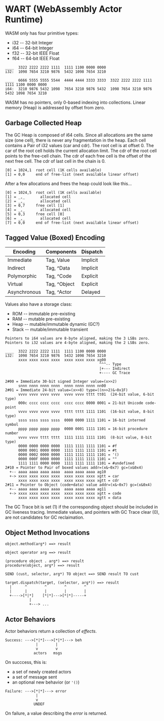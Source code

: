 # WART (WebAssembly Actor Runtime)

WASM only has four primitive types:
  * i32 -- 32-bit Integer
  * i64 -- 64-bit Integer
  * f32 -- 32-bit IEEE Float
  * f64 -- 64-bit IEEE Float

```
____  3322 2222 2222 1111  1111 1100 0000 0000
i32:  1098 7654 3210 9876  5432 1098 7654 3210

____  6666 5555 5555 5544  4444 4444 3333 3333  3322 2222 2222 1111  1111 1100 0000 0000
i64:  3210 9876 5432 1098  7654 3210 9876 5432  1098 7654 3210 9876  5432 1098 7654 3210
```

WASM has no pointers, only 0-based indexing into collections.
Linear memory (Heap) is addressed by offset from zero.

## Garbage Collected Heap

The GC Heap is composed of i64 cells.
Since all allocations are the same size (one cell),
there is never any fragmentation in the heap.
Each cell contains a Pair of i32 values (car and cdr).
The root cell is at offset 0.
The car of the root cell holds the current allocation limit.
The cdr of the root cell points to the free-cell chain.
The cdr of each free cell is the offset of the next free cell.
The cdr of last cell in the chain is 0.

```
[0] = 1024,1  root cell (1K cells available)
[1] = 0,0     end of free-list (next available linear offset)
```

After a few allocations and frees the heap could look like this...

```
[0] = 1024,5  root cell (1K cells available)
[1] = _,_       allocated cell
[2] = _,_       allocated cell
[3] = 0,7     free cell [1]
[4] = _,_       allocated cell
[5] = 0,3     free cell [0]
[6] = _,_       allocated cell
[7] = 0,0     end of free-list (next available linear offset)
```

## Tagged Value (Boxed) Encoding

Encoding     | Components    | Dispatch
-------------|---------------|----------
Immediate    | Tag, Value    | Implicit
Indirect     | Tag, ^Data    | Implicit
Polymorphic  | Tag, ^Code    | Explicit
Virtual      | Tag, ^Object  | Explicit
Asynchronous | Tag, ^Actor   | Delayed

Values also have a storage class:
  * ROM   -- immutable pre-existing
  * RAM   -- mutable pre-existing
  * Heap  -- mutable/immutable dynamic (GC?)
  * Stack -- mutable/immutable transient

```
Pointers to i64 values are 8-byte aligned, making the 3 LSBs zero.
Pointers to i32 values are 4-byte aligned, making the 2 LSBs zero.

____  3322 2222 2222 1111  1111 1100 0000 0000
i32:  1098 7654 3210 9876  5432 1098 7654 3210
      xxxx xxxx xxxx xxxx  xxxx xxxx xxxx xg00
                                           ^^^-- Type
                                           |+--- Indirect
                                           +---- GC Trace

2#00 = Immediate 30-bit signed Integer value=(x>>2)
      snnn nnnn nnnn nnnn  nnnn nnnn nnnn nn00
2#01 = Immediate 24-bit value=(x>>8) type=((n>>2)&~0x1F)
      vvvv vvvv vvvv vvvv  vvvv vvvv tttt tt01  (24-bit value, 6-bit type)
      000c cccc cccc cccc  cccc cccc 0000 0001 = 21-bit Unicode code-point
      vvvv vvvv vvvv vvvv  tttt tttt 1111 1101  (16-bit value, 8-bit type)
      ssss ssss ssss ssss  0000 0000 1111 1101 = 16-bit interned symbol
      pppp pppp pppp pppp  0000 0001 1111 1101 = 16-bit procedure number
      vvvv vvvv tttt tttt  1111 1111 1111 1101  (8-bit value, 8-bit type)
      0000 0000 0000 0000  1111 1111 1111 1101 = #f
      0000 0001 0000 0000  1111 1111 1111 1101 = #t
      0000 0002 0000 0000  1111 1111 1111 1101 = '()
      0000 000F 0000 0000  1111 1111 1111 1101 = ""
      1111 1111 0000 0000  1111 1111 1111 1101 = #undefined
2#10 = Pointer to Pair of boxed values addr=(x&~0x7) gc=(x&0x4)
  +-- aaaa aaaa aaaa aaaa  aaaa aaaa aaaa ag10
  +-> xxxx xxxx xxxx xxxx  xxxx xxxx xxxx xgtt = car
      xxxx xxxx xxxx xxxx  xxxx xxxx xxxx xgtt = cdr
2#11 = Pointer to Object (code+data) value addr=(x&~0x7) gc=(x&0x4)
  +-- aaaa aaaa aaaa aaaa  aaaa aaaa aaaa ag11
  +-> xxxx xxxx xxxx xxxx  xxxx xxxx xxxx xgtt = code
      xxxx xxxx xxxx xxxx  xxxx xxxx xxxx xgtt = data
```

The GC Trace bit is set (1) if the corresponding object
should be included in GC liveness tracing.
Immediate values, and pointers with GC Trace clear (0),
are not candidates for GC reclaimation.

## Object Method Invocations

```
object.method(arg*) ==> result
```

```
object operator arg ==> result
```

```
(procedure object . arg*) ==> result
procedure(object, arg*) ==> result
```

```
SEND (cust, selector, arg*) TO object ==> SEND result TO cust
```

```
target.dispatch(target, (selector, arg*)) ==> result
  |      ^        ^        ^        ^
  |      |        |        |        |
  +---->[*|*]    [*|*]--->[*|*]-----+
           |
           +---> ...
```

## Actor Behaviors

Actor behaviors return a collection of _effects_.

```
Success: --->[*|*]--->[*|*]---> beh
              |        |
              v        v
             actors   msgs
```

On succcess, this is:
  * a set of newly created actors
  * a set of message sent
  * an optional new behavior (or `'()`)

```
Failure: --->[*|*]---> error
              |
              v
             UNDEF
```

On failure, a value describing the _error_ is returned.
